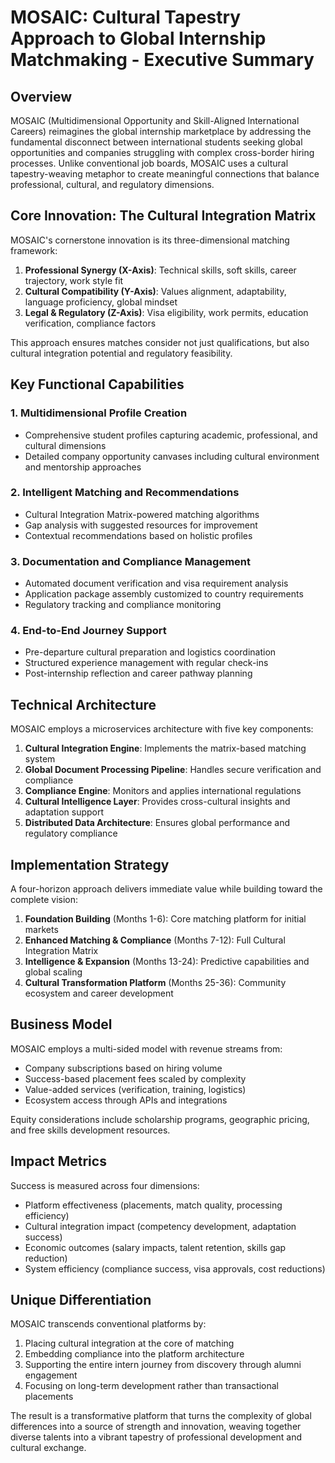 # MOSAIC: Cultural Tapestry Approach to Global Internship Matchmaking - Executive Summary

## Overview
MOSAIC (Multidimensional Opportunity and Skill-Aligned International Careers) reimagines the global internship marketplace by addressing the fundamental disconnect between international students seeking global opportunities and companies struggling with complex cross-border hiring processes. Unlike conventional job boards, MOSAIC uses a cultural tapestry-weaving metaphor to create meaningful connections that balance professional, cultural, and regulatory dimensions.

## Core Innovation: The Cultural Integration Matrix

MOSAIC's cornerstone innovation is its three-dimensional matching framework:

1. **Professional Synergy (X-Axis)**: Technical skills, soft skills, career trajectory, work style fit
2. **Cultural Compatibility (Y-Axis)**: Values alignment, adaptability, language proficiency, global mindset
3. **Legal & Regulatory (Z-Axis)**: Visa eligibility, work permits, education verification, compliance factors

This approach ensures matches consider not just qualifications, but also cultural integration potential and regulatory feasibility.

## Key Functional Capabilities

### 1. Multidimensional Profile Creation
- Comprehensive student profiles capturing academic, professional, and cultural dimensions
- Detailed company opportunity canvases including cultural environment and mentorship approaches

### 2. Intelligent Matching and Recommendations
- Cultural Integration Matrix-powered matching algorithms
- Gap analysis with suggested resources for improvement
- Contextual recommendations based on holistic profiles

### 3. Documentation and Compliance Management
- Automated document verification and visa requirement analysis
- Application package assembly customized to country requirements
- Regulatory tracking and compliance monitoring

### 4. End-to-End Journey Support
- Pre-departure cultural preparation and logistics coordination
- Structured experience management with regular check-ins
- Post-internship reflection and career pathway planning

## Technical Architecture

MOSAIC employs a microservices architecture with five key components:

1. **Cultural Integration Engine**: Implements the matrix-based matching system
2. **Global Document Processing Pipeline**: Handles secure verification and compliance
3. **Compliance Engine**: Monitors and applies international regulations
4. **Cultural Intelligence Layer**: Provides cross-cultural insights and adaptation support
5. **Distributed Data Architecture**: Ensures global performance and regulatory compliance

## Implementation Strategy

A four-horizon approach delivers immediate value while building toward the complete vision:

1. **Foundation Building** (Months 1-6): Core matching platform for initial markets
2. **Enhanced Matching & Compliance** (Months 7-12): Full Cultural Integration Matrix
3. **Intelligence & Expansion** (Months 13-24): Predictive capabilities and global scaling
4. **Cultural Transformation Platform** (Months 25-36): Community ecosystem and career development

## Business Model

MOSAIC employs a multi-sided model with revenue streams from:
- Company subscriptions based on hiring volume
- Success-based placement fees scaled by complexity
- Value-added services (verification, training, logistics)
- Ecosystem access through APIs and integrations

Equity considerations include scholarship programs, geographic pricing, and free skills development resources.

## Impact Metrics

Success is measured across four dimensions:
- Platform effectiveness (placements, match quality, processing efficiency)
- Cultural integration impact (competency development, adaptation success)
- Economic outcomes (salary impacts, talent retention, skills gap reduction)
- System efficiency (compliance success, visa approvals, cost reductions)

## Unique Differentiation

MOSAIC transcends conventional platforms by:
1. Placing cultural integration at the core of matching
2. Embedding compliance into the platform architecture
3. Supporting the entire intern journey from discovery through alumni engagement
4. Focusing on long-term development rather than transactional placements

The result is a transformative platform that turns the complexity of global differences into a source of strength and innovation, weaving together diverse talents into a vibrant tapestry of professional development and cultural exchange. 